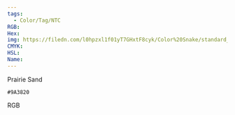 ```yaml
---
tags:
  - Color/Tag/NTC
RGB:
Hex:
img: https://filedn.com/l0hpzxl1f01yT7GHxtF8cyk/Color%20Snake/standard_csv_to_svg/9A3820.svg
CMYK:
HSL:
Name:
---
```

Prairie Sand
```palette
#9A3820
```
RGB
